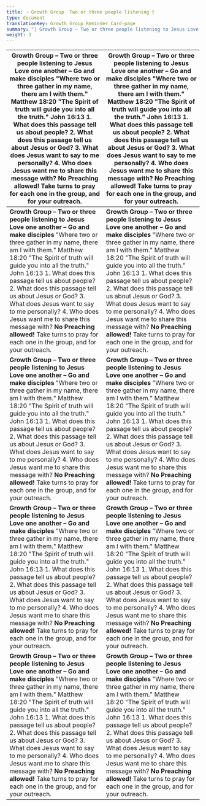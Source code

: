 ```yaml
---
title: ¬ Growth Group  Two or three people listening t
type: document
translationKey: Growth Group Reminder Card-page
summary: "| Growth Group – Two or three people listening to Jesus Love one another – Go and make disciples 'Where two or three gather in my name, there am I with them.' Matthew 18:20 'The Spirit of truth will guide you into all the truth.' John 16:13 1. What does this passage tell us about people? 2. What does this passage tell us about Jesus or God? 3. What does Jesus want to say to me personally? 4. Who does Jesus want me to share this message with? No Preaching allowed! Take turns to pray for each one in the group, and for your outreach. | Growth Group – Two or three people listening to Jesus Love one another – Go and make disciples 'Where two or three gather in my name, there am I with them.' Matthew 18:20 'The Spirit of truth will guide you into all the truth.' John 16:13 1. What does this passage tell us about people? 2. What does this passage tell us about Jesus or God? 3. What does Jesus want to say to me personally? 4. Who does Jesus want me to share this message with? No Preaching allowed! Take turns to pray for each one in the group, and for your outreach. |"
weight: 3
---
```


| **Growth Group – Two or three people listening to Jesus** **Love one another – Go and make disciples** "Where two or three gather in my name, there am I with them." Matthew 18:20 "The Spirit of truth will guide you into all the truth." John 16:13 1. What does this passage tell us about people? 2. What does this passage tell us about Jesus or God? 3. What does Jesus want to say to me personally? 4. Who does Jesus want me to share this message with? **No Preaching allowed!** Take turns to pray for each one in the group, and for your outreach. | **Growth Group – Two or three people listening to Jesus** **Love one another – Go and make disciples** "Where two or three gather in my name, there am I with them." Matthew 18:20 "The Spirit of truth will guide you into all the truth." John 16:13 1. What does this passage tell us about people? 2. What does this passage tell us about Jesus or God? 3. What does Jesus want to say to me personally? 4. Who does Jesus want me to share this message with? **No Preaching allowed!** Take turns to pray for each one in the group, and for your outreach. |
|--------------------------------------------------------------------------------------------------------------------------------------------------------------------------------------------------------------------------------------------------------------------------------------------------------------------------------------------------------------------------------------------------------------------------------------------------------------------------------------------------------------------------------------------------------------------|--------------------------------------------------------------------------------------------------------------------------------------------------------------------------------------------------------------------------------------------------------------------------------------------------------------------------------------------------------------------------------------------------------------------------------------------------------------------------------------------------------------------------------------------------------------------|
| **Growth Group – Two or three people listening to Jesus** **Love one another – Go and make disciples** "Where two or three gather in my name, there am I with them." Matthew 18:20 "The Spirit of truth will guide you into all the truth." John 16:13 1. What does this passage tell us about people? 2. What does this passage tell us about Jesus or God? 3. What does Jesus want to say to me personally? 4. Who does Jesus want me to share this message with? **No Preaching allowed!** Take turns to pray for each one in the group, and for your outreach. | **Growth Group – Two or three people listening to Jesus** **Love one another – Go and make disciples** "Where two or three gather in my name, there am I with them." Matthew 18:20 "The Spirit of truth will guide you into all the truth." John 16:13 1. What does this passage tell us about people? 2. What does this passage tell us about Jesus or God? 3. What does Jesus want to say to me personally? 4. Who does Jesus want me to share this message with? **No Preaching allowed!** Take turns to pray for each one in the group, and for your outreach. |
| **Growth Group – Two or three people listening to Jesus** **Love one another – Go and make disciples** "Where two or three gather in my name, there am I with them." Matthew 18:20 "The Spirit of truth will guide you into all the truth." John 16:13 1. What does this passage tell us about people? 2. What does this passage tell us about Jesus or God? 3. What does Jesus want to say to me personally? 4. Who does Jesus want me to share this message with? **No Preaching allowed!** Take turns to pray for each one in the group, and for your outreach. | **Growth Group – Two or three people listening to Jesus** **Love one another – Go and make disciples** "Where two or three gather in my name, there am I with them." Matthew 18:20 "The Spirit of truth will guide you into all the truth." John 16:13 1. What does this passage tell us about people? 2. What does this passage tell us about Jesus or God? 3. What does Jesus want to say to me personally? 4. Who does Jesus want me to share this message with? **No Preaching allowed!** Take turns to pray for each one in the group, and for your outreach. |
| **Growth Group – Two or three people listening to Jesus** **Love one another – Go and make disciples** "Where two or three gather in my name, there am I with them." Matthew 18:20 "The Spirit of truth will guide you into all the truth." John 16:13 1. What does this passage tell us about people? 2. What does this passage tell us about Jesus or God? 3. What does Jesus want to say to me personally? 4. Who does Jesus want me to share this message with? **No Preaching allowed!** Take turns to pray for each one in the group, and for your outreach. | **Growth Group – Two or three people listening to Jesus** **Love one another – Go and make disciples** "Where two or three gather in my name, there am I with them." Matthew 18:20 "The Spirit of truth will guide you into all the truth." John 16:13 1. What does this passage tell us about people? 2. What does this passage tell us about Jesus or God? 3. What does Jesus want to say to me personally? 4. Who does Jesus want me to share this message with? **No Preaching allowed!** Take turns to pray for each one in the group, and for your outreach. |
| **Growth Group – Two or three people listening to Jesus** **Love one another – Go and make disciples** "Where two or three gather in my name, there am I with them." Matthew 18:20 "The Spirit of truth will guide you into all the truth." John 16:13 1. What does this passage tell us about people? 2. What does this passage tell us about Jesus or God? 3. What does Jesus want to say to me personally? 4. Who does Jesus want me to share this message with? **No Preaching allowed!** Take turns to pray for each one in the group, and for your outreach. | **Growth Group – Two or three people listening to Jesus** **Love one another – Go and make disciples** "Where two or three gather in my name, there am I with them." Matthew 18:20 "The Spirit of truth will guide you into all the truth." John 16:13 1. What does this passage tell us about people? 2. What does this passage tell us about Jesus or God? 3. What does Jesus want to say to me personally? 4. Who does Jesus want me to share this message with? **No Preaching allowed!** Take turns to pray for each one in the group, and for your outreach. |
